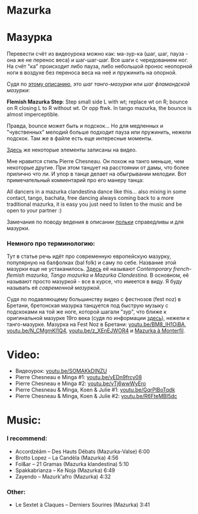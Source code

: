 Mazurka
=======
# Мазурка
Перевести счёт из видеоурока можно как: ма-зур-ка (шаг, шаг, пауза - она же не перенос веса) и шаг-шаг-шаг. Все шаги с чередованием ног. На счёт "ка" происходит либо пауза, либо небольшой пронос неопорной ноги в воздухе без переноса веса на неё и пружинить на опорной.

Судя по [этому описанию](http://www.socalfolkdance.com/dances/T/Tango_Mazurka-Mazurka_Clandestina.pdf), это _шаг танго-мазурки_ или _шаг фламандской мазурки_:

__Flemish Mazurka Step__: Step small side L with wt; replace wt on R; bounce on R closing L to R
without wt. Or opp ftwk. In tango mazurka, the bounce is almost imperceptible.

Правда, bounce может быть и подскок... Но для медленных и "чувственных" мелодий больше подходит пауза или пружинить, нежели подскок. Там же в файле есть еще интересные моменты.

[Здесь](http://www.libraryofdance.org/dances/mazurka-clandestina/) же некоторые элементы записаны на видео.

Мне нравится стиль Pierre Chesneau. Он похож на танго меньше, чем некоторые другие. При этом танцует на расстоянии от дамы, что более прилично что ли. И упор в танце делает на обыгрывании мелодии. Вот примечательный комментарий про его манеру танца:
 
All dancers in a mazurka clandestina dance like this... also mixing in some contact, tango, bachata, free dancing always coming back to a more traditional mazurka, it is easy you just need to listen to the music and be open to your partner :)﻿

Замечания по поводу ведения в описании [польки](polka.md) справедливы и для мазурки.

### Немного про терминологию:
Тут в статье речь идёт про современную европейскую мазурку, популярную на балфолках (bal folk) и саму по себе. Название этой мазурки еще не устаканилось. [Здесь](http://www.socalfolkdance.com/dances/T/Tango_Mazurka-Mazurka_Clandestina.pdf) её называют _Contemporary french-flemish mazurka_, _Tango mazurka_ и _Mazurka Clandestina_. В основном, её называют просто мазуркой - все в курсе, что имеется в виду. Я буду называть её _современной мазуркой_.

Судя по подавляющему большинству видео с фестнозов (fest noz) в Бретани, бретонская мазурка танцуется под быструю музыку с подскоками на той же ноге, которой шагали "зур", что ближе к оригинальной мазурке 19го века (судя по информации [здесь](http://www.libraryofdance.org/dances/mazurka-clandestina/)), нежели к танго-мазурке. Мазурка на Fest Noz в Бретани: [youtu.be/BM8_lH1OiBA](https://youtu.be/BM8_lH1OiBA?t=80), [youtu.be/N_CMgmKl1Q4](https://youtu.be/N_CMgmKl1Q4?t=34), [youtu.be/z_XEnEJWOR4](https://www.youtube.com/watch?v=z_XEnEJWOR4) и [Mazurka à Monterfil](https://www.youtube.com/watch?v=aBmPLklCZuc).

Video:
======
- Видеоурок: [youtu.be/SOMAKkDINZU](https://www.youtube.com/watch?v=SOMAKkDINZU)
- Pierre Chesneau e Minga #1: [youtu.be/vEDn9frcy08](https://www.youtube.com/watch?v=vEDn9frcy08)
- Pierre Chesneau e Minga #2: [youtu.be/vTj6wwWyEro](https://www.youtube.com/watch?v=vTj6wwWyEro)
- Pierre Chesneau & Minga, Koen & Julie #1: [youtu.be/GqrPlBoTqdk](https://www.youtube.com/watch?v=GqrPlBoTqdk)
- Pierre Chesneau & Minga, Koen & Julie #2: [youtu.be/R6FteMBI5dc](https://www.youtube.com/watch?v=R6FteMBI5dc)

Music:
======
### I recommend:
- Accordzéâm – Des Hauts Débats (Mazurka-Valse) 6:00
- Brotto Lopez – La Candèla (Mazurka) 4:56
- Fol&ar – 21 Gramas (Mazurka klandestina) 5:10
- Spakkabrianza – Ke Noja (Mazurka) 6:49
- Zayendo – Mazurk'afro (Mazurka) 4:32

### Other:
- Le Sextet à Claques – Derniers Sourires (Mazurka) 3:41
